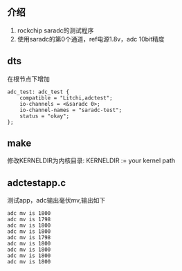 ## 介绍
1. rockchip saradc的测试程序
2. 使用saradc的第0个通道，ref电源1.8v，adc 10bit精度

## dts
在根节点下增加
```
adc_test: adc_test {
    compatible = "Litchi,adctest";
    io-channels = <&saradc 0>;
    io-channel-names = "saradc-test";
    status = "okay";
};
```

## make
修改KERNELDIR为内核目录:
KERNELDIR := your kernel path

## adctestapp.c
测试app，adc输出毫伏mv,输出如下
```
adc mv is 1800
adc mv is 1798
adc mv is 1800
adc mv is 1800
adc mv is 1798
adc mv is 1800
adc mv is 1800
adc mv is 1800
adc mv is 1800
```
